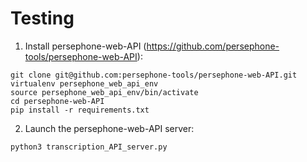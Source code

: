 # Testing

1. Install persephone-web-API (https://github.com/persephone-tools/persephone-web-API):
```
git clone git@github.com:persephone-tools/persephone-web-API.git
virtualenv persephone_web_api_env
source persephone_web_api_env/bin/activate
cd persephone-web-API
pip install -r requirements.txt
```

2. Launch the persephone-web-API server:
```
python3 transcription_API_server.py
```
